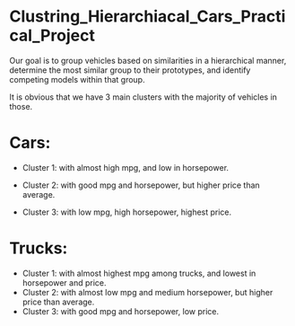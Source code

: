 # Clustring_Hierarchiacal_Cars_Practical_Project
Our goal is to group vehicles based on similarities in a hierarchical manner, determine the most similar group to their prototypes, and identify competing models within that group.

It is obvious that we have 3 main clusters with the majority of vehicles in those.

# Cars:

* Cluster 1: with almost high mpg, and low in horsepower.

* Cluster 2: with good mpg and horsepower, but higher price than average.

* Cluster 3: with low mpg, high horsepower, highest price.

# Trucks:

* Cluster 1: with almost highest mpg among trucks, and lowest in horsepower and price.
* Cluster 2: with almost low mpg and medium horsepower, but higher price than average.
* Cluster 3: with good mpg and horsepower, low price.
